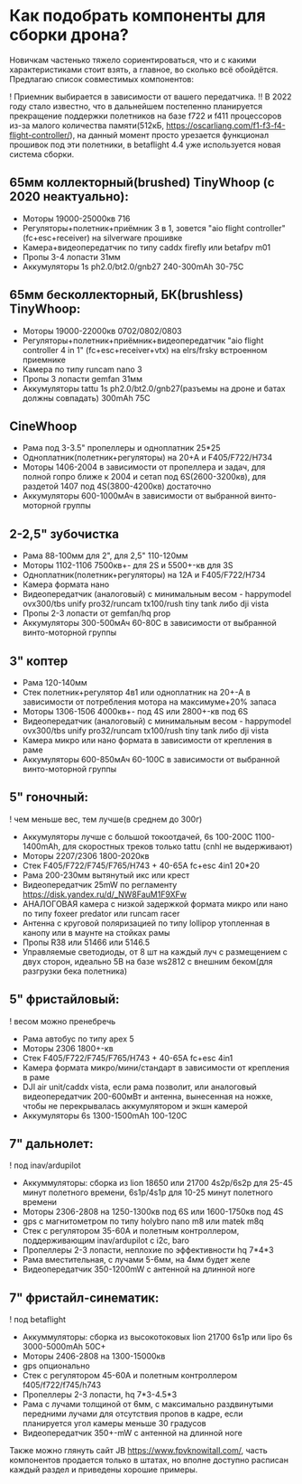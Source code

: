 # Как подобрать компоненты для сборки дрона?

Новичкам частенько тяжело сориентироваться, что и с какими характеристиками стоит взять, а главное, во сколько всё обойдётся. Предлагаю список совместимых компонентов:

! Приемник выбирается в зависимости от вашего передатчика.
!! В 2022 году стало известно, что в дальнейшем постепенно планируется прекращение поддержки полетников на базе f722 и f411 процессоров из-за малого количества памяти(512кБ, https://oscarliang.com/f1-f3-f4-flight-controller/), на данный момент просто урезается функционал прошивок под эти полетники, в betaflight 4.4 уже используется новая система сборки.

## 65мм коллекторный(brushed) TinyWhoop (c 2020 неактуально):

- Моторы 19000-25000кв 716
- Регуляторы+полетник+приёмник 3 в 1, зовется "aio flight controller" (fc+esc+receiver) на silverware прошивке
- Камера+видеопередатчик по типу caddx firefly или betafpv m01
- Пропы 3-4 лопасти 31мм
- Аккумуляторы 1s ph2.0/bt2.0/gnb27 240-300mAh 30-75C

## 65мм бесколлекторный, БК(brushless) TinyWhoop:

- Моторы 19000-22000кв 0702/0802/0803
- Регуляторы+полетник+приёмник+видеопередатчик "aio flight controller 4 in 1" (fc+esc+receiver+vtx) на elrs/frsky встроенном приемнике
- Камера по типу runcam nano 3
- Пропы 3 лопасти gemfan 31мм
- Аккумуляторы tattu 1s ph2.0/bt2.0/gnb27(разъемы на дроне и батах должны совпадать) 300mAh 75C

## CineWhoop

- Рама под 3-3.5" пропеллеры и одноплатник 25\*25
- Одноплатник(полетник+регуляторы) на 20+А и F405/F722/H734
- Моторы 1406-2004 в зависимости от пропеллера и задач, для полной гопро ближе к 2004 и сетап под 6S(2600-3200кв), для раздетой 1407 под 4S(3800-4200кв) достаточно
- Аккумуляторы 600-1000мАч в зависимости от выбранной винто-моторной группы

## 2-2,5" зубочистка

- Рама 88-100мм для 2", для 2,5" 110-120мм
- Моторы 1102-1106 7500кв+- для 2S и 5500+-кв для 3S
- Одноплатник(полетник+регуляторы) на 12А и F405/F722/H734
- Камера формата нано
- Видеопередатчик (аналоговый) с минимальным весом - happymodel ovx300/tbs unify pro32/runcam tx100/rush tiny tank либо dji vista
- Пропы 2-3 лопасти от gemfan/hq prop
- Аккумуляторы 300-500мАч 60-80С в зависимости от выбранной винто-моторной группы

## 3" коптер

- Рама 120-140мм
- Стек полетник+регулятор 4в1 или одноплатник на 20+-А в зависимости от потребления мотора на максимуме+20% запаса
- Моторы 1306-1506 4000кв+- под 4S или 2800+-кв под 6S
- Видеопередатчик (аналоговый) с минимальным весом - happymodel ovx300/tbs unify pro32/runcam tx100/rush tiny tank либо dji vista
- Камера микро или нано формата в зависимости от крепления в раме
- Аккумуляторы 600-850мАч 60-100С в зависимости от выбранной винто-моторной группы

## 5" гоночный:

! чем меньше вес, тем лучше(в среднем до 300г)

- Аккумуляторы лучше с большой токоотдачей, 6s 100-200C 1100-1400mAh, для скоростных треков только tattu (cnhl не выдерживают)
- Моторы 2207/2306 1800-2020кв
- Стек F405/F722/F745/F765/H743 + 40-65A fc+esc 4in1 20\*20
- Рама 200-230мм вытянутый икс или крест
- Видеопередатчик 25mW по регламенту https://disk.yandex.ru/d/_NW8FauM1F9XFw
- АНАЛОГОВАЯ камера с низкой задержкой формата микро или нано по типу foxeer predator или runcam racer
- Антенна с круговой поляризацией по типу lollipop утопленная в канопу или в маунте на стойках рамы
- Пропы R38 или 51466 или 5146.5
- Управляемые светодиоды, от 8 шт на каждый луч с размещением с двух сторон, идеально 5В на базе ws2812 с внешним беком(для разгрузки бека полетника)

## 5" фристайловый:

! весом можно пренебречь

- Рама автобус по типу apex 5
- Моторы 2306 1800+-кв
- Стек F405/F722/F745/F765/H743 + 40-65A fc+esc 4in1
- Камера формата микро/мини/стандарт в зависимости от крепления в раме
- DJI air unit/caddx vista, если рама позволит, или аналоговый видеопередатчик 200-600мВт и антенна, вынесенная на ножке, чтобы не перекрывалась аккумулятором и экшн камерой
- Аккумуляторы 6s 1300-1500mAh 100-120C

## 7" дальнолет:

! под inav/ardupilot

- Аккуммуляторы: сборка из lion 18650 или 21700 4s2p/6s2p для 25-45 минут полетного времени, 6s1p/4s1p для 10-25 минут полетного времени
- Моторы 2306-2808 на 1250-1300кв под 6S или 1600-1750кв под 4S
- gps с магнитометром по типу holybro nano m8 или matek m8q
- Cтек с регулятором 35-60А и полетным контроллером, поддерживающим inav/ardupilot с i2c, baro
- Пропеллеры 2-3 лопасти, неплохие по эффективности hq 7\*4\*3
- Рама вместительная, с лучами 5-6мм, на 4мм будет желе
- Видеопередатчик 350-1200mW с антенной на длинной ноге

## 7" фристайл-синематик:

! под betaflight

- Аккуммуляторы: сборка из высокотоковых lion 21700 6s1p или lipo 6s 3000-5000mAh 50C+
- Моторы 2406-2808 на 1300-15000кв
- gps опционально
- Cтек с регулятором 45-60А и полетным контроллером f405/f722/f745/h743
- Пропеллеры 2-3 лопасти, hq 7\*3-4.5\*3
- Рама с лучами толщиной от 6мм, с максимально раздвинутыми передними лучами для отсутствия пропов в кадре, если планируется угол камеры меньше 30 градусов
- Видеопередатчик 350+-mW с антенной на длинной ноге

Также можно глянуть сайт JB https://www.fpvknowitall.com/, часть компонентов продается только в штатах, но вполне доступно расписан каждый раздел и приведены хорошие примеры.
